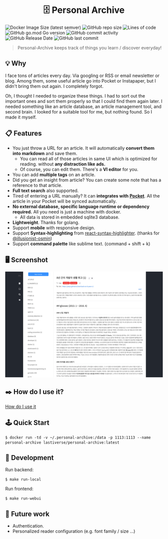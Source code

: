 <h1 align="center">🗄 Personal Archive</h1>

![Docker Image Size (latest semver)](https://img.shields.io/docker/image-size/lastiverse/personal-archive)
![GitHub repo size](https://img.shields.io/github/repo-size/Jaeyo/personal-archive)
![Lines of code](https://img.shields.io/tokei/lines/github/Jaeyo/personal-archive)
![GitHub go.mod Go version](https://img.shields.io/github/go-mod/go-version/Jaeyo/personal-archive)
![GitHub commit activity](https://img.shields.io/github/commit-activity/m/jaeyo/personal-archive)
![GitHub Release Date](https://img.shields.io/github/release-date/jaeyo/personal-archive)
![GitHub last commit](https://img.shields.io/github/last-commit/jaeyo/personal-archive)

> Personal-Archive keeps track of things you learn / discover everyday!

## 💡 Why

I face tons of articles every day. Via googling or RSS or email newsletter or blog. Among them, some useful article go into Pocket or Instapaper, but I didn't bring them out again. I completely forgot.

Oh, I thought I needed to organize these things. I had to sort out the important ones and sort them properly so that I could find them again later. I needed something like an article database, an article management tool, and second brain. I looked for a suitable tool for me, but nothing found. So I made it myself.

## 📋 Features

- You just throw a URL for an article. It will automatically **convert them into markdown** and save them.
  - You can read all of those articles in same UI which is optimized for reading. without **any distraction like ads.**
  - Of course, you can edit them. There's a **VI editor** for you.
- You can add **multiple tags** on an article.
- Did you get an insight from article? You can create some note that has a reference to that article.
- **Full text search** also supported.
- Tired of entering a URL manually? It can **integrates with [Pocket](https://getpocket.com/)**. All the article in your Pocket will be synced automatically.
- **No external database, specific language runtime or dependency required.** All you need is just a machine with docker.
  - All data is stored in embedded sqlite3 database. 
- **Lightweight**. Thanks for golang.
- Support **mobile** with responsive design.
- Support **Syntax-highlighting** from [react-syntax-highlighter](https://github.com/react-syntax-highlighter/react-syntax-highlighter). (thanks for [@illusionist-osmin](https://github.com/illusionist-osmin))
- Support **command palette** like sublime text. (command + shift + k)

## 🖥 Screenshot

![screenshot](/docs/screenshot-01.png)

## ✒️ How do I use it?
[How do I use it](/docs/how-do-i-use-it.md)

## 🕹 Quick Start

```
$ docker run -td -v ~/.personal-archive:/data -p 1113:1113 --name personal-archive lastiverse/personal-archive:latest
```

## 🔨 Development

Run backend:
```
$ make run-local
```

Run frontend:
```
$ make run-webui
```

## 🔭 Future work
- Authentication.
- Personalized reader configuration (e.g. font family / size ...)
